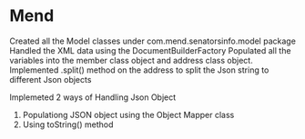 # Mend
Created all the Model classes under com.mend.senatorsinfo.model package
Handled the XML data using the DocumentBuilderFactory
Populated all the variables into the member class object and address class object.
Implemented .split() method on the address to split the Json string to different Json objects

Implemeted 2 ways of Handling Json Object
1. Populationg JSON object using the Object Mapper class
2. Using toString() method 


